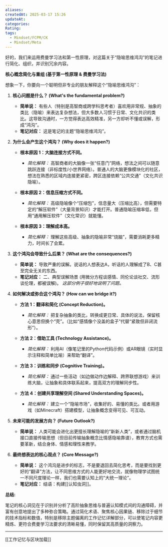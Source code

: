 ```yaml
---
aliases: 
createdAt: 2025-03-17 15:26
updateAt: 
categories: 
Rating: 
tags:
  - Mindset/FCPM/CK
  - Mindset/Meta
---
```

好的，我们来运用费曼学习法和第一性原理，对这篇关于“隐喻思维鸿沟”的笔记进行简化、组织，并识别冗余内容。

**核心概念简化与重组 (基于第一性原理 & 费曼学习法)**

想象一下，你要向一个聪明但非专业的朋友解释这个“隐喻思维鸿沟”：

1.  **核心问题是什么？ (What's the fundamental problem?)**
    *   **简单说：** 有些人（特别是高智商或跨学科思考者）喜欢用非常规、抽象的类比（隐喻）来表达复杂想法，但大多数人习惯于日常、文化共识的类比。这导致沟通时，一方觉得表达高效精准，另一方却听不懂或误解，形成“鸿沟”。
    *   **笔记对应：** 这是笔记的主题“隐喻思维鸿沟”。

2.  **为什么会产生这个鸿沟？ (Why does it happen?)**
    *   **根本原因 1：大脑连接方式不同。**
        *   *简化解释：* 高智商者的大脑像一张“任意门”网络，想法之间可以随意跳跃连接（非标度性/小世界网络）。普通人的大脑更像模块化的社区，想法在熟悉的区域内连接更紧密，跨区连接依赖“公共交通”（文化共识隐喻）。

    *   **根本原因 2：信息压缩方式不同。**
        *   *简化解释：* 高级隐喻像个“压缩包”，信息量大（压缩比高），但需要特定的“解压软件”（大量背景知识）才能打开。普通隐喻压缩率低，但用“通用解压软件”（文化常识）就能懂。

    *   **根本原因 3：理解成本高。**
        *   *简化解释：* 理解这些高级、抽象的隐喻非常“烧脑”，需要消耗更多精力，时间长了会累。


3.  **这个鸿沟会导致什么后果？ (What are the consequences?)**
    *   **简单说：** 导致严重的误解。说话的人想表达A，听话的人理解成了B、C甚至完全无关的东西。
    *   **笔记对应：** 二、典型误解场景 (用微分方程谈感情、同伦论谈社交、流形谈伦理，都被误解)。 *这部分例子很好地说明了问题。*

4.  **如何解决或弥合这个鸿沟？ (How can we bridge it?)**
    *   **方法 1：翻译和简化 (Concept Reduction)。**
        *   *简化解释：* 把复杂抽象的类比，转换成更日常、具体的说法，保留核心意思但换个“壳”。（比如“感情像个没盖的盒子”代替“紧致但非闭流形”）。

    *   **方法 2：借助工具 (Technology Assistance)。**
        *   *简化解释：* 利用AI（像笔记里的Python代码示例）或AR眼镜（实时显示注释和简单比喻）来帮助“翻译”。

    *   **方法 3：训练和同步 (Cognitive Training)。**
        *   *简化解释：* 通过一些活动（如边做动作边解释、跨界联想游戏）来训练大脑，让抽象和具体联系起来，提高双方的理解同步性。

    *   **方法 4：创建共享理解空间 (Shared Understanding Spaces)。**
        *   *简化解释：* 建立一个“隐喻市场”，收集好的、易懂的类比。或者用游戏（如Minecraft）搭建模型，让抽象概念变得可见、可互动。


5.  **未来可能的发展方向？ (Future Outlook?)**
    *   **简单说：** 人类可能会进化出更擅长理解隐喻的“新新人类”，或者通过脑机接口直接传输思想（但目前传输抽象概念比情感隐喻靠谱），教育方式也需要革新，结合身体、情感和理性来教学。


6.  **最终想表达的核心观点？ (Core Message?)**
    *   **简单说：** 这个鸿沟是进步的标志，不是要退回去简化思考，而是要找到更好的“翻译”方法，让不同思维方式的人能更好地交流，就像物理学试图统一不同尺度理论一样，我们也需要认知上的“大统一理论”。
    *   **笔记对应：** 结语：构建[[认知虫洞]]。


**总结:**

笔记的核心洞见在于识别并分析了高阶抽象思维与普遍认知模式间的沟通障碍，并富有创意地提出了多种弥合策略。通过简化术语、聚焦核心因果链、移除过于细节的技术指标和数值，特别是移除主题偏离的工作记忆详解部分，可以使笔记内容更精炼、更符合费曼学习法要求的清晰易懂，同时保留其高质量的洞察力。

---

[[工作记忆与区块加载]]